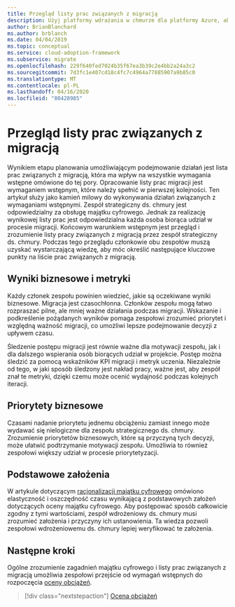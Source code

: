 ```yaml
---
title: Przegląd listy prac związanych z migracją
description: Użyj platformy wdrażania w chmurze dla platformy Azure, aby zrozumieć znaczenie tworzenia i przeglądania zaległości migracji.
author: BrianBlanchard
ms.author: brblanch
ms.date: 04/04/2019
ms.topic: conceptual
ms.service: cloud-adoption-framework
ms.subservice: migrate
ms.openlocfilehash: 229f640fed7024b35f67ea3b39c2e4bb2a24a3c2
ms.sourcegitcommit: 7d3fc1e407cd18c4fc7c4964a77885907a9b85c0
ms.translationtype: MT
ms.contentlocale: pl-PL
ms.lasthandoff: 04/16/2020
ms.locfileid: "80428985"
---
```

# <a name="migration-backlog-review"></a>Przegląd listy prac związanych z migracją

Wynikiem etapu planowania umożliwiającym podejmowanie działań jest lista prac związanych z migracją, która ma wpływ na wszystkie wymagania wstępne omówione do tej pory. Opracowanie listy prac migracji jest wymaganiem wstępnym, które należy spełnić w pierwszej kolejności. Ten artykuł służy jako kamień milowy do wykonywania działań związanych z wymaganiami wstępnymi. Zespół strategiczny ds. chmury jest odpowiedzialny za obsługę majątku cyfrowego. Jednak za realizację wynikowej listy prac jest odpowiedzialna każda osoba biorąca udział w procesie migracji. Końcowym warunkiem wstępnym jest przegląd i zrozumienie listy pracy związanych z migracją przez zespół strategiczny ds. chmury. Podczas tego przeglądu członkowie obu zespołów muszą uzyskać wystarczającą wiedzę, aby móc określić następujące kluczowe punkty na liście prac związanych z migracją.

## <a name="business-outcomes-and-metrics"></a>Wyniki biznesowe i metryki

Każdy członek zespołu powinien wiedzieć, jakie są oczekiwane wyniki biznesowe. Migracja jest czasochłonna. Członków zespołu mogą łatwo rozpraszać pilne, ale mniej ważne działania podczas migracji. Wskazanie i podkreślenie pożądanych wyników pomaga zespołowi zrozumieć priorytet i względną ważność migracji, co umożliwi lepsze podejmowanie decyzji z upływem czasu.

Śledzenie postępu migracji jest równie ważne dla motywacji zespołu, jak i dla dalszego wspierania osób biorących udział w projekcie. Postęp można śledzić za pomocą wskaźników KPI migracji i metryk uczenia. Niezależnie od tego, w jaki sposób śledzony jest nakład pracy, ważne jest, aby zespół znał te metryki, dzięki czemu może ocenić wydajność podczas kolejnych iteracji.

## <a name="business-priorities"></a>Priorytety biznesowe

Czasami nadanie priorytetu jednemu obciążeniu zamiast innego może wydawać się nielogiczne dla zespołu strategicznego ds. chmury. Zrozumienie priorytetów biznesowych, które są przyczyną tych decyzji, może ułatwić podtrzymanie motywacji zespołu. Umożliwia to również zespołowi większy udział w procesie priorytetyzacji.

## <a name="core-assumptions"></a>Podstawowe założenia

W artykule dotyczącym [racjonalizacji majątku cyfrowego](../../../digital-estate/rationalize.md) omówiono elastyczność i oszczędność czasu wynikającą z podstawowych założeń dotyczących oceny majątku cyfrowego. Aby postępować sposób całkowicie zgodny z tymi wartościami, zespół wdrożeniowy ds. chmury musi zrozumieć założenia i przyczyny ich ustanowienia. Ta wiedza pozwoli zespołowi wdrożeniowemu ds. chmury lepiej weryfikować te założenia.

## <a name="next-steps"></a>Następne kroki

Ogólne zrozumienie zagadnień majątku cyfrowego i listy prac związanych z migracją umożliwia zespołowi przejście od wymagań wstępnych do rozpoczęcia [oceny obciążeń](../assess/index.md).

> [!div class="nextstepaction"]
> [Ocena obciążeń](../assess/index.md)
